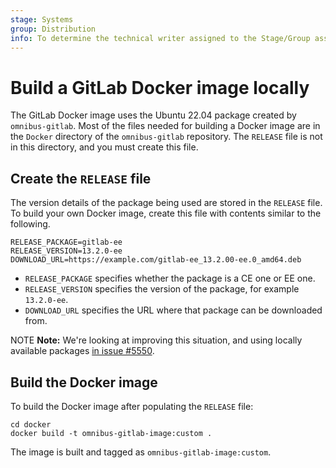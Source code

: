 ```yaml
---
stage: Systems
group: Distribution
info: To determine the technical writer assigned to the Stage/Group associated with this page, see https://handbook.gitlab.com/handbook/product/ux/technical-writing/#assignments
---
```


# Build a GitLab Docker image locally

The GitLab Docker image uses the Ubuntu 22.04 package created by
`omnibus-gitlab`. Most of the files needed for building a Docker image
are in the `Docker` directory of the `omnibus-gitlab` repository.
The `RELEASE` file is not in this directory, and you must create this file.

## Create the `RELEASE` file

The version details of the package being used are stored in the `RELEASE` file.
To build your own Docker image, create this file with contents similar to the following.

```plaintext
RELEASE_PACKAGE=gitlab-ee
RELEASE_VERSION=13.2.0-ee
DOWNLOAD_URL=https://example.com/gitlab-ee_13.2.00-ee.0_amd64.deb
```

- `RELEASE_PACKAGE` specifies whether the package is a CE one or EE one.
- `RELEASE_VERSION` specifies the version of the package, for example `13.2.0-ee`.
- `DOWNLOAD_URL` specifies the URL where that package can be downloaded from.

NOTE **Note:**
We're looking at improving this situation, and using locally available packages
[in issue #5550](https://gitlab.com/gitlab-org/omnibus-gitlab/-/issues/5550).

## Build the Docker image

To build the Docker image after populating the `RELEASE` file:

```shell
cd docker
docker build -t omnibus-gitlab-image:custom .
```

The image is built and tagged as `omnibus-gitlab-image:custom`.
